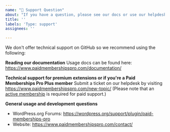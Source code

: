 ```yaml
---
name: "💬 Support Question"
about: "If you have a question, please see our docs or use our helpdesk."
title: ''
labels: 'Type: support'
assignees: ''

---
```


We don't offer technical support on GitHub so we recommend using the following:

**Reading our documentation**
Usage docs can be found here: https://www.paidmembershipspro.com/documentation/

**Technical support for premium extensions or if you're a Paid Memberships Pro Plus member**
Submit a ticket on our helpdesk by visiting https://www.paidmembershipspro.com/new-topic/ (Please note that an [active membership](https://www.paidmembershipspro.com/pricing) is required for paid support.)

**General usage and development questions**
- WordPress.org Forums: https://wordpress.org/support/plugin/paid-memberships-pro
- Website: https://www.paidmembershipspro.com/contact/
